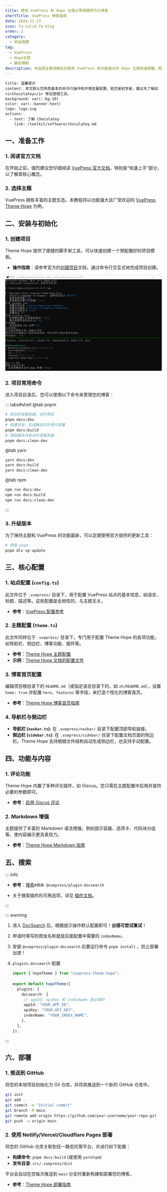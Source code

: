 ```yaml
---
title: 使用 VuePress 和 Hope 主题从零搭建现代化博客
shortTitle: VuePress 博客指南
date: 2024-12-23
icon: fa-solid fa-blog
order: 3
category:
  - 网站搭建
tag:
  - VuePress
  - Hope主题
  - 静态博客
description: 本指南全面讲解如何使用 VuePress 和功能强大的 Hope 主题快速搭建、配置、个性化并部署一个现代化的静态博客网站。
---
```


```component VPBanner
title: 温馨提示
content: 本文默认您熟悉基本的命令行操作和环境变量配置。若您是初学者，建议先了解如 <i>Chocolatey</i> 等包管理工具。
background: var(--bg-10)
color: var(--banner-text)
logo: logo.svg
actions:
  - text: 了解 Chocolatey
    link: /toolkit/software/chocolatey.md
```

## 一、准备工作

### 1. 阅读官方文档
在开始之前，强烈建议您仔细阅读 [VuePress 官方文档](https://vuejs.press/zh/)，特别是“快速上手”部分，以了解其核心概念。

### 2. 选择主题
VuePress 拥有丰富的主题生态。本教程将以功能强大且广受欢迎的 [VuePress Theme Hope](https://theme-hope.vuejs.press/zh/) 为例。

## 二、安装与初始化

### 1. 创建项目
Theme Hope 提供了便捷的脚手架工具，可以快速创建一个预配置好的项目模板。

- **操作指南**：请参考官方的[创建项目](https://theme-hope.vuejs.press/zh/get-started/create.html)文档，通过命令行交互式地完成项目创建。

![创建项目模板](./assets/ins-blog.png)

### 2. 项目常用命令
进入项目目录后，您可以使用以下命令来管理您的博客：

::: tabs#shell
@tab pnpm
```bash
# 启动开发服务器，实时预览
pnpm docs:dev
# 构建项目，生成静态文件用于部署
pnpm docs:build
# 清除缓存并启动开发服务器
pnpm docs:clean-dev
```
@tab yarn
```bash
yarn docs:dev
yarn docs:build
yarn docs:clean-dev
```
@tab npm
```bash
npm run docs:dev
npm run docs:build
npm run docs:clean-dev
```
:::

### 3. 升级版本
为了保持主题和 VuePress 的功能最新，可以定期使用官方提供的更新工具：

```bash
# 使用 pnpm
pnpm dlx vp-update
```

## 三、核心配置

### 1. 站点配置 (`config.ts`)
此文件位于 `.vuepress/` 目录下，用于配置 VuePress 站点的基本信息，如语言、标题、描述等。这些配置是全局性的，与主题无关。

- **参考**：[VuePress 配置参考](https://vuejs.press/zh/reference/config.html)

### 2. 主题配置 (`theme.ts`)
此文件同样位于 `.vuepress/` 目录下，专门用于配置 Theme Hope 的各项功能，如导航栏、侧边栏、博客功能、插件等。

- **参考**：[Theme Hope 主题配置](https://theme-hope.vuejs.press/zh/config/)
- **示例**：[Theme Hope 文档的配置文件](https://github.com/vuepress-theme-hope/vuepress-theme-hope/blob/main/docs/theme/src/.vuepress/config.ts)

### 3. 博客首页配置
编辑项目根目录下的 `README.md`（或指定语言目录下的，如 `zh/README.md`），设置 `home: true` 并配置 `hero`、`features` 等字段，来打造个性化的博客首页。

- **参考**：[Theme Hope 博客首页指南](https://theme-hope.vuejs.press/zh/guide/blog/home.html)

### 4. 导航栏与侧边栏
- **导航栏 (`navbar.ts`)**: 在 `.vuepress/navbar/` 目录下配置顶部导航链接。
- **侧边栏 (`sidebar.ts`)**: 在 `.vuepress/sidebar/` 目录下配置文档页面的侧边栏。Theme Hope 支持根据文件结构自动生成侧边栏，也支持手动配置。

## 四、功能与内容

### 1. 评论功能
Theme Hope 内置了多种评论插件，如 Giscus。您只需在主题配置中启用并提供必要的参数即可。

- **参考**：[启用 Giscus 评论](https://theme-hope.vuejs.press/zh/guide/feature/comment.html#giscus)

### 2. Markdown 增强
主题提供了丰富的 Markdown 语法增强，例如提示容器、选项卡、代码块分组等，使内容展示更具表现力。

- **参考**：[Theme Hope Markdown 指南](https://theme-hope.vuejs.press/zh/guide/markdown/)

## 五、搜索

::: info

- **参考**：[搜索](https://theme-hope.vuejs.press/zh/guide/feature/search.html)`#使用 @vuepress/plugin-docsearch`

- 关于搜索插件的可用选项，详见 [插件文档](https://ecosystem.vuejs.press/zh/plugins/search/slimsearch.html)。

:::

::: warning

1. 进入 [DocSearch](https://docsearch.algolia.com/apply/) 后，根据提示操作默认配置即可！**出错可尝试重试**！

2. 申请时填写的爬虫名称就是后面配置中需要的 `indexName`。

3. 安装 `@vuepress/plugin-docsearch` 后要运行命令 `pnpm install` ，防止部署出错！

4. `plugins.docsearch` 配置

   ```ts
   import { hopeTheme } from "vuepress-theme-hope";

   export default hopeTheme({
     plugins: {
       docsearch: {
        // appId, apiKey 和 indexName 是必填的
        appId: "YOUR_APP_ID",
        apiKey: "YOUR_API_KEY",
        indexName: "YOUR_INDEX_NAME",
       },
     },
   });
   ```
:::


## 六、部署

### 1. 推送到 GitHub
将您的本地项目初始化为 Git 仓库，并将其推送到一个新的 GitHub 仓库中。

```sh
git init
git add .
git commit -m "Initial commit"
git branch -M main
git remote add origin https://github.com/your-username/your-repo.git
git push -u origin main
```

### 2. 使用 Netlify/Vercel/Cloudflare Pages 部署
将您的 GitHub 仓库关联到任一静态托管平台，并进行如下配置：

- **构建命令**: `pnpm docs:build` (或使用 `yarn`/`npm`)
- **发布目录**: `src/.vuepress/dist`

平台会自动在您每次推送到 `main` 分支时重新构建和部署您的博客。

- **参考**：[Theme Hope 部署指南](https://theme-hope.vuejs.press/zh/get-started/deploy.html)



